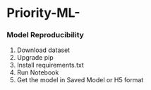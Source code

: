 # Priority-ML-

### Model Reproducibility
1. Download dataset
2. Upgrade pip
3. Install requirements.txt
4. Run Notebook
5. Get the model in Saved Model or H5 format
